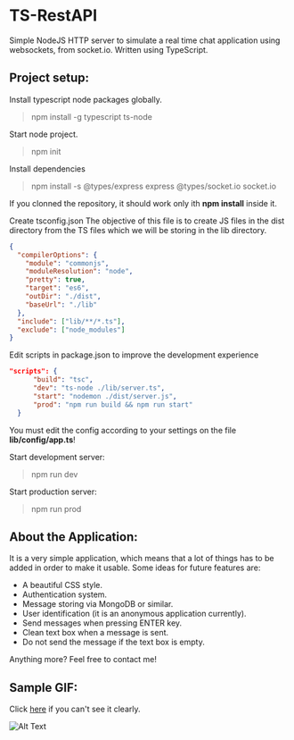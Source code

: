 # TS-RestAPI

Simple NodeJS HTTP server to simulate a real time chat application using websockets, from socket.io. Written using TypeScript.

## Project setup:
Install typescript node packages globally.

> npm install -g typescript ts-node

Start node project.

> npm init

Install dependencies

> npm install -s @types/express express @types/socket.io socket.io

If you clonned the repository, it should work only ith **npm install** inside it.

Create tsconfig.json
The objective of this file is to create JS files in the dist directory from the TS files which we will be storing in the lib directory.

```json
{
  "compilerOptions": {
    "module": "commonjs",
    "moduleResolution": "node",
    "pretty": true,
    "target": "es6",
    "outDir": "./dist",
    "baseUrl": "./lib"
  },
  "include": ["lib/**/*.ts"],
  "exclude": ["node_modules"]
}
```

Edit scripts in package.json to improve the development experience

```json
"scripts": {
      "build": "tsc",
      "dev": "ts-node ./lib/server.ts",
      "start": "nodemon ./dist/server.js",
      "prod": "npm run build && npm run start"
  }
```

You must edit the config according to your settings on the file **lib/config/app.ts**!

Start development server:

> npm run dev

Start production server:

> npm run prod

## About the Application:
It is a very simple application, which means that a lot of things has to be added in order to make it usable. Some ideas for future features are:
* A beautiful CSS style.
* Authentication system.
* Message storing via MongoDB or similar.
* User identification (it is an anonymous application currently).
* Send messages when pressing ENTER key.
* Clean text box when a message is sent.
* Do not send the message if the text box is empty.

Anything more? Feel free to contact me!

## Sample GIF:
Click [here](https://i.imgur.com/EZ5D4za.gif) if you can't see it clearly.

![Alt Text](https://i.imgur.com/EZ5D4za.gif)